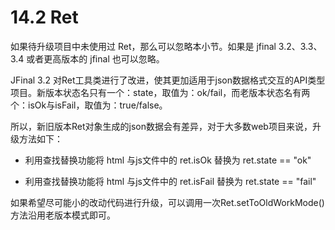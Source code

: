 # 14.2 Ret
如果待升级项目中未使用过 Ret，那么可以忽略本小节。如果是 jfinal 3.2、3.3、3.4 或者更高版本的 jfinal 也可以忽略。

JFinal 3.2 对Ret工具类进行了改进，使其更加适用于json数据格式交互的API类型项目。新版本状态名只有一个：state，取值为：ok/fail，而老版本状态名有两个：isOk与isFail，取值为：true/false。

所以，新旧版本Ret对象生成的json数据会有差异，对于大多数web项目来说，升级方法如下：

- 利用查找替换功能将 html 与js文件中的 ret.isOk 替换为 ret.state == "ok"

- 利用查找替换功能将 html 与js文件中的 ret.isFail 替换为 ret.state == "fail"

如果希望尽可能小的改动代码进行升级，可以调用一次Ret.setToOldWorkMode()方法沿用老版本模式即可。